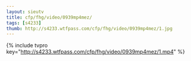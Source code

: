 ```yaml
--- 
layout: sieutv
title: cfp/fhg/video/0939mp4mez/
tags: [s4233]
thumb: http://s4233.wtfpass.com/cfp/fhg/video/0939mp4mez/1.jpg
---
```

{% include tvpro key="http://s4233.wtfpass.com/cfp/fhg/video/0939mp4mez/1.mp4" %} 
